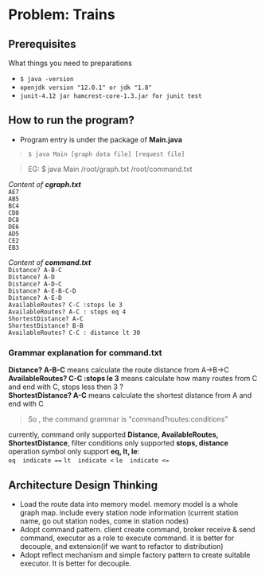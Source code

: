 # Problem: Trains

## Prerequisites
What things you need to preparations
* `$ java -version`
* `openjdk version "12.0.1" or jdk "1.8"`
*  ``junit-4.12 jar hamcrest-core-1.3.jar for junit test``



## How to run the program?
* Program entry is under the package of **Main.java**

>  ``$ java Main [graph data file] [request file]``
 
> EG:  $ java Main /root/graph.txt /root/command.txt

*Content of **cgraph.txt***  
`AE7`    
`AB5`  
`BC4`  
`CD8`  
`DC8`  
`DE6`  
`AD5`  
`CE2`  
`EB3` 

*Content of **command.txt***  
`Distance? A-B-C`  
`Distance? A-D`  
`Distance? A-D-C`  
`Distance? A-E-B-C-D`  
`Distance? A-E-D`  
`AvailableRoutes? C-C :stops le 3`  
`AvailableRoutes? A-C : stops eq 4`  
`ShortestDistance? A-C `  
`ShortestDistance? B-B`  
`AvailableRoutes? C-C : distance lt 30`   

### Grammar explanation for command.txt

**Distance? A-B-C**  means calculate the route distance from A->B->C  
**AvailableRoutes? C-C :stops le 3** means calculate how many routes from C and end with C, stops less then 3 ?  
**ShortestDistance? A-C** means calculate the shortest distance from A and end with C  

> So , the command grammar is "command?routes:conditions" 

currently, command only supported **Distance, AvailableRoutes, ShortestDistance**,
filter conditions only supported **stops, distance**  
operation symbol only support **eq, lt, le**:    
`eq  indicate ==`  `lt  indicate <`  `le  indicate <=`   

## Architecture Design Thinking
* Load the route data into memory model. memory model is a whole graph map.
include every station node information (current station name, go out station nodes, come in station nodes)
* Adopt command pattern. client create command, broker receive & send command, executor as a role to execute command. it is better for decouple,
and extension(if we want to refactor to distribution)
* Adopt reflect mechanism and simple factory pattern to create suitable executor. It is better for decouple.


  